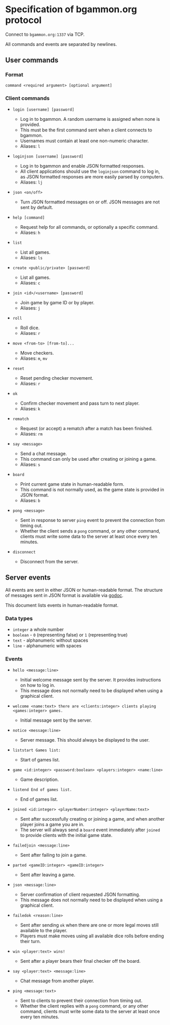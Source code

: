 # Specification of bgammon.org protocol

Connect to `bgammon.org:1337` via TCP.

All commands and events are separated by newlines.

## User commands

### Format

`command <required argument> [optional argument]`

### Client commands

- `login [username] [password]`
  - Log in to bgammon. A random username is assigned when none is provided.
  - This must be the first command sent when a client connects to bgammon.
  - Usernames must contain at least one non-numeric character.
  - Aliases: `l`

- `loginjson [username] [password]`
  - Log in to bgammon and enable JSON formatted responses.
  - All client applications should use the `loginjson` command to log in, as JSON 
formatted responses are more easily parsed by computers.
  - Aliases: `lj`

- `json <on/off>`
  - Turn JSON formatted messages on or off. JSON messages are not sent by default.

- `help [command]`
  - Request help for all commands, or optionally a specific command.
  - Aliases: `h`

- `list`
  - List all games.
  - Aliases: `ls`

- `create <public/private> [password]`
  - List all games.
  - Aliases: `c`

- `join <id>/<username> [password]`
  - Join game by game ID or by player.
  - Aliases: `j`

- `roll`
  - Roll dice.
  - Aliases: `r`

- `move <from-to> [from-to]...`
  - Move checkers.
  - Aliases: `m`, `mv`

- `reset`
  - Reset pending checker movement.
  - Aliases: `r`

- `ok`
  - Confirm checker movement and pass turn to next player.
  - Aliases: `k`

- `rematch`
  - Request (or accept) a rematch after a match has been finished.
  - Aliases: `rm`

- `say <message>`
  - Send a chat message.
  - This command can only be used after creating or joining a game.
  - Aliases: `s`

- `board`
  - Print current game state in human-readable form.
  - This command is not normally used, as the game state is provided in JSON format.
  - Aliases: `b`

- `pong <message>`
  - Sent in response to server `ping` event to prevent the connection from timing out.
  - Whether the client sends a `pong` command, or any other command, clients
must write some data to the server at least once every ten minutes.

- `disconnect`
  - Disconnect from the server.

## Server events

All events are sent in either JSON or human-readable format. The structure of
messages sent in JSON format is available via [godoc](https://docs.rocket9labs.com/code.rocket9labs.com/tslocum/bgammon/#Event).

This document lists events in human-readable format.

### Data types

- `integer` a whole number
- `boolean` - `0` (representing false) or `1` (representing true)
- `text` - alphanumeric without spaces
- `line` - alphanumeric with spaces

### Events

- `hello <message:line>`
  - Initial welcome message sent by the server. It provides instructions on how to log in.
  - This message does not normally need to be displayed when using a graphical client.

- `welcome <name:text> there are <clients:integer> clients playing <games:integer> games.`
  - Initial message sent by the server.

- `notice <message:line>`
  - Server message. This should always be displayed to the user.

- `liststart Games list:`
  - Start of games list.

- `game <id:integer> <password:boolean> <players:integer> <name:line>`
  - Game description.

- `listend End of games list.`
  - End of games list.

- `joined <id:integer> <playerNumber:integer> <playerName:text>`
  - Sent after successfully creating or joining a game, and when another player
joins a game you are in.
  - The server will always send a `board` event immediately after `joined` to
provide clients with the initial game state.

- `failedjoin <message:line>`
  - Sent after failing to join a game.

- `parted <gameID:integer> <gameID:integer>`
  - Sent after leaving a game.

- `json <message:line>`
  - Server confirmation of client requested JSON formatting.
  - This message does not normally need to be displayed when using a graphical client.

- `failedok <reason:line>`
  - Sent after sending `ok` when there are one or more legal moves still available to the player.
  - Players must make moves using all available dice rolls before ending their turn.

- `win <player:text> wins!`
  - Sent after a player bears their final checker off the board.

- `say <player:text> <message:line>`
  - Chat message from another player.

- `ping <message:text>`
  - Sent to clients to prevent their connection from timing out.
  - Whether the client replies with a `pong` command, or any other command,
clients must write some data to the server at least once every ten minutes.